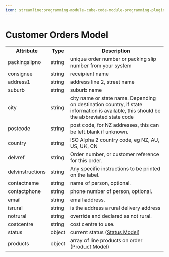 ```yaml
---
icon: streamline:programming-module-cube-code-module-programming-plugin
---
```


# Customer Orders Model

<table><tbody><tr><th>Attribute</th><th>Type</th><th>Description</th></tr><tr><td><div>packingslipno</div><div contenteditable="false"><div><div><div></div></div></div><div></div></div></td><td><div>string</div><div contenteditable="false"><div><div><div></div></div></div><div></div></div></td><td><div>unique order number or packing slip number from your system</div><div contenteditable="false"><div><div><div></div></div></div><div></div></div></td></tr><tr><td><div>consignee</div><div contenteditable="false"><div><div><div></div></div></div><div></div></div></td><td><div>string</div><div contenteditable="false"><div><div><div></div></div></div><div></div></div></td><td><div>receipient name</div><div contenteditable="false"><div><div><div></div></div></div><div></div></div></td></tr><tr><td><div>address1</div><div contenteditable="false"><div><div><div></div></div></div><div></div></div></td><td><div>string</div><div contenteditable="false"><div><div><div></div></div></div><div></div></div></td><td><div>address line 2, street name</div><div contenteditable="false"><div><div><div></div></div></div><div></div></div></td></tr><tr><td><div>suburb</div><div contenteditable="false"><div><div><div></div></div></div><div></div></div></td><td><div>string</div><div contenteditable="false"><div><div><div></div></div></div><div></div></div></td><td><div>suburb name</div><div contenteditable="false"><div><div><div></div></div></div><div></div></div></td></tr><tr><td><div>city</div><div contenteditable="false"><div><div><div></div></div></div><div></div></div></td><td><div>string</div><div contenteditable="false"><div><div><div></div></div></div><div></div></div></td><td><div>city name or state name. Depending on destination country, if state information is available, this should be the abbreviated state code</div><div contenteditable="false"><div><div><div></div></div></div><div></div></div></td></tr><tr><td><div>postcode</div><div contenteditable="false"><div><div><div></div></div></div><div></div></div></td><td><div>string</div><div contenteditable="false"><div><div><div></div></div></div><div></div></div></td><td><div>post code, for NZ addresses, this can be left blank if unknown.</div><div contenteditable="false"><div><div><div></div></div></div><div></div></div></td></tr><tr><td><div>country</div><div contenteditable="false"><div><div><div></div></div></div><div></div></div></td><td><div>string</div><div contenteditable="false"><div><div><div></div></div></div><div></div></div></td><td><div>ISO Alpha 2 country code, eg NZ, AU, US, UK, CN</div><div contenteditable="false"><div><div><div></div></div></div><div></div></div></td></tr><tr><td><div>delvref</div><div contenteditable="false"><div><div><div></div></div></div><div></div></div></td><td><div>string</div><div contenteditable="false"><div><div><div></div></div></div><div></div></div></td><td><div>Order number, or customer reference for this order.</div><div contenteditable="false"><div><div><div></div></div></div><div></div></div></td></tr><tr><td><div>delvinstructions</div><div contenteditable="false"><div><div><div></div></div></div><div></div></div></td><td><div>string</div><div contenteditable="false"><div><div><div></div></div></div><div></div></div></td><td><div>Any specific instructions to be printed on the label.</div><div contenteditable="false"><div><div><div></div></div></div><div></div></div></td></tr><tr><td><div>contactname</div><div contenteditable="false"><div><div><div></div></div></div><div></div></div></td><td><div>string</div><div contenteditable="false"><div><div><div></div></div></div><div></div></div></td><td><div>name of person, optional.</div><div contenteditable="false"><div><div><div></div></div></div><div></div></div></td></tr><tr><td><div>contactphone</div><div contenteditable="false"><div><div><div></div></div></div><div></div></div></td><td><div>string</div><div contenteditable="false"><div><div><div></div></div></div><div></div></div></td><td><div>phone number of person, optional.</div><div contenteditable="false"><div><div><div></div></div></div><div></div></div></td></tr><tr><td><div>email</div><div contenteditable="false"><div><div><div></div></div></div><div></div></div></td><td><div>string</div><div contenteditable="false"><div><div><div></div></div></div><div></div></div></td><td><div>email address.</div><div contenteditable="false"><div><div><div></div></div></div><div></div></div></td></tr><tr><td><div>isrural</div><div contenteditable="false"><div><div><div></div></div></div><div></div></div></td><td><div>string</div><div contenteditable="false"><div><div><div></div></div></div><div></div></div></td><td><div>is the address a rural delivery address</div><div contenteditable="false"><div><div><div></div></div></div><div></div></div></td></tr><tr><td><div>notrural</div><div contenteditable="false"><div><div><div></div></div></div><div></div></div></td><td><div>string</div><div contenteditable="false"><div><div><div></div></div></div><div></div></div></td><td><div>override and declared as not rural.</div><div contenteditable="false"><div><div><div></div></div></div><div></div></div></td></tr><tr><td><div>costcentre</div><div contenteditable="false"><div><div><div></div></div></div><div></div></div></td><td><div>string</div><div contenteditable="false"><div><div><div></div></div></div><div></div></div></td><td><div>cost centre to use.</div><div contenteditable="false"><div><div><div></div></div></div><div></div></div></td></tr><tr><td><div>status</div><div contenteditable="false"><div><div><div></div></div></div><div></div></div></td><td><div>object</div><div contenteditable="false"><div><div><div></div></div></div><div></div></div></td><td><div>current status (<a href="#d2d59642-b6c9-47c1-8cb1-4b328d417dbc" target="_self" url="#d2d59642-b6c9-47c1-8cb1-4b328d417dbc">Status Model</a>)</div><div contenteditable="false"><div><div><div></div></div></div><div></div></div></td></tr><tr><td><div>products</div><div contenteditable="false"><div><div><div></div></div></div><div></div></div></td><td><div>object</div><div contenteditable="false"><div><div><div></div></div></div><div></div></div></td><td><div>array of line products on order (<a href="#1f37a547-03e2-4108-a4fc-f073058b0907" target="_self" url="#1f37a547-03e2-4108-a4fc-f073058b0907">Product Model</a>)</div><div contenteditable="false"><div><div><div></div></div></div><div></div></div></td></tr></tbody></table>
